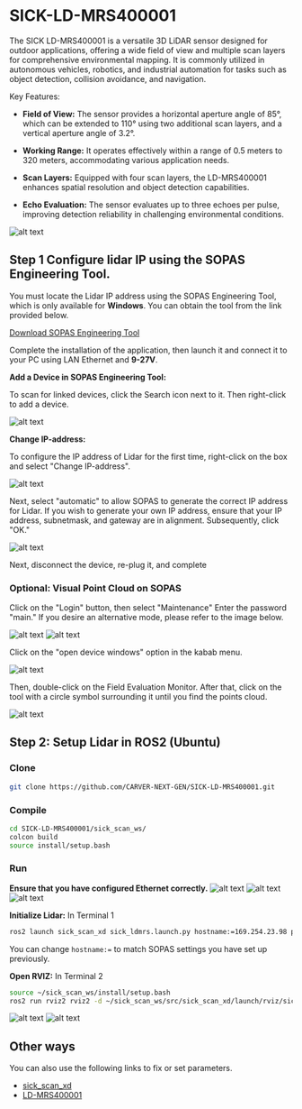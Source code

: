 # SICK-LD-MRS400001

The SICK LD-MRS400001 is a versatile 3D LiDAR sensor designed for outdoor applications, offering a wide field of view and multiple scan layers for comprehensive environmental mapping. It is commonly utilized in autonomous vehicles, robotics, and industrial automation for tasks such as object detection, collision avoidance, and navigation.

Key Features:

- **Field of View:** The sensor provides a horizontal aperture angle of 85°, which can be extended to 110° using two additional scan layers, and a vertical aperture angle of 3.2°. 

- **Working Range:** It operates effectively within a range of 0.5 meters to 320 meters, accommodating various application needs. 

- **Scan Layers:** Equipped with four scan layers, the LD-MRS400001 enhances spatial resolution and object detection capabilities. 

- **Echo Evaluation:** The sensor evaluates up to three echoes per pulse, improving detection reliability in challenging environmental conditions. 

![alt text](https://cdn.sick.com/media/pim/3/33/633/IM0056633.png?im=Resize,width=1020)

## Step 1 Configure lidar IP using the SOPAS Engineering Tool.

You must locate the Lidar IP address using the SOPAS Engineering Tool, which is only available for **Windows**. You can obtain the tool from the link provided below.

[Download SOPAS Engineering Tool]

[Download SOPAS Engineering Tool]: https://www.sick.com/th/en/catalog/products/digital-services-and-software/software/sopas-engineering-tool/p/p367244?tab=downloads

Complete the installation of the application, then launch it and connect it to your PC using LAN Ethernet and **9-27V**.

**Add a Device in SOPAS Engineering Tool:**

To scan for linked devices, click the Search icon next to it. Then right-click to add a device.

![alt text](images/step1.png)

**Change IP-address:**

To configure the IP address of Lidar for the first time, right-click on the box and select "Change IP-address". 

![alt text](images/ChangeIp.png)

Next, select "automatic" to allow SOPAS to generate the correct IP address for Lidar. If you wish to generate your own IP address, ensure that your IP address, subnetmask, and gateway are in alignment. Subsequently, click "OK."

![alt text](images/OK.png)

Next, disconnect the device, re-plug it, and complete

### Optional: Visual Point Cloud on SOPAS

Click on the "Login" button, then select "Maintenance" Enter the password "main." If you desire an alternative mode, please refer to the image below.

![alt text](images/pass.png)
![alt text](images/login.png)

Click on the "open device windows" option in the kabab menu.

![alt text](images/opennew.png)

Then, double-click on the Field Evaluation Monitor. After that, click on the tool with a circle symbol surrounding it until you find the points cloud.

![alt text](images/SICK.png)

## Step 2: Setup Lidar in ROS2 (Ubuntu)

### Clone

~~~bash
git clone https://github.com/CARVER-NEXT-GEN/SICK-LD-MRS400001.git
~~~

###  Compile

~~~bash
cd SICK-LD-MRS400001/sick_scan_ws/
colcon build
source install/setup.bash
~~~

### Run

**Ensure that you have configured Ethernet correctly.**
![alt text](images/details.png)
![alt text](images/ipv4.png)
![alt text](images/ipv6.png)

**Initialize Lidar:** In Terminal 1

~~~bash
ros2 launch sick_scan_xd sick_ldmrs.launch.py hostname:=169.254.23.98 port:=2111
~~~

You can change ```hostname:=``` to match SOPAS settings you have set up previously.

**Open RVIZ:** In Terminal 2

~~~bash
source ~/sick_scan_ws/install/setup.bash
ros2 run rviz2 rviz2 -d ~/sick_scan_ws/src/sick_scan_xd/launch/rviz/sick_ldmrs.rviz
~~~
![alt text](images/terminal.png)
![alt text](images/rviz.png)

## Other ways

You can also use the following links to fix or set parameters.

- [sick_scan_xd](https://github.com/SICKAG/sick_scan_xd?tab=readme-ov-file)
- [LD-MRS400001](https://www.sick.com/us/en/catalog/products/lidar-and-radar-sensors/lidar-sensors/ld-mrs/ld-mrs400001/p/p112355?tab=detail)
